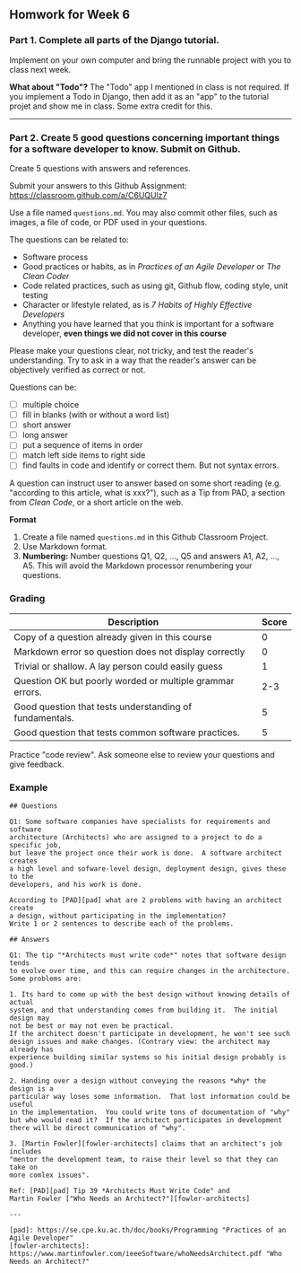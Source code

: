 ## Homwork for Week 6

### Part 1. Complete all parts of the Django tutorial. 

Implement on your own computer and bring the runnable project with you to class next week.

**What about "Todo"?** The "Todo" app I mentioned in class is not required.
If you implement a Todo in Django, then add it as an "app" to the tutorial projet and show me in class. Some extra credit for this.

---

### Part 2. Create 5 good questions concerning important things for a software developer to know.  Submit on Github.

Create 5 questions with answers and references.

Submit your answers to this Github Assignment: https://classroom.github.com/a/C6UQUlz7

Use a file named `questions.md`.  You may also commit other files, such as images, a file of code, or PDF used in your questions.

The questions can be related to:

* Software process 
* Good practices or habits, as in *Practices of an Agile Developer* or *The Clean Coder*
* Code related practices, such as using git, Github flow, coding style, unit testing
* Character or lifestyle related, as is *7 Habits of Highly Effective Developers*
* Anything you have learned that you think is important for a software developer, **even things we did not cover in this course**

Please make your questions clear, not tricky, and test the reader's understanding.  Try to ask in a way that the reader's answer can be objectively verified as correct or not.

Questions can be:

- [ ] multiple choice  
- [ ] fill in blanks (with or without a word list)
- [ ] short answer
- [ ] long answer
- [ ] put a sequence of items in order
- [ ] match left side items to right side
- [ ] find faults in code and identify or correct them.  But not syntax errors.

A question can instruct user to answer based on some short reading (e.g. "according to this article, what is xxx?"), such as a Tip from PAD, a section from *Clean Code*, or a short article on the web.  

**Format**     

1. Create a file named `questions.md` in this Github Classroom Project.
2. Use Markdown format.
3. **Numbering:** Number questions Q1, Q2, ..., Q5 and answers A1, A2, ..., A5.
This will avoid the Markdown processor renumbering your questions.

### Grading

| Description   | Score |
|---------------|-------|
| Copy of a question already given in this course |  0  |
| Markdown error so question does not display correctly | 0 |
| Trivial or shallow. A lay person could easily guess   | 1 |
| Question OK but poorly worded or multiple grammar errors. | 2-3 |
| Good question that tests understanding of fundamentals. | 5 |
| Good question that tests common software practices. | 5 |

Practice "code review". Ask someone else to review your questions and give feedback.

### Example

```
## Questions

Q1: Some software companies have specialists for requirements and software 
architecture (Architects) who are assigned to a project to do a specific job, 
but leave the project once their work is done.  A software architect creates 
a high level and sofware-level design, deployment design, gives these to the 
developers, and his work is done.    

According to [PAD][pad] what are 2 problems with having an architect create
a design, without participating in the implementation?  
Write 1 or 2 sentences to describe each of the problems.

## Answers

Q1: The tip "*Architects must write code*" notes that software design tends 
to evolve over time, and this can require changes in the architecture. 
Some problems are:

1. Its hard to come up with the best design without knowing details of actual 
system, and that understanding comes from building it.  The initial design may 
not be best or may not even be practical. 
If the architect doesn't participate in development, he won't see such design issues and make changes. (Contrary view: the architect may already has 
experience building similar systems so his initial design probably is good.)

2. Handing over a design without conveying the reasons *why* the design is a 
particular way loses some information.  That lost information could be useful 
in the implementation.  You could write tons of documentation of "why" but who would read it?  If the architect participates in development there will be direct communication of "why".

3. [Martin Fowler][fowler-architects] claims that an architect's job includes 
"mentor the development team, to raise their level so that they can take on 
more comlex issues".

Ref: [PAD][pad] Tip 39 *Architects Must Write Code" and 
Martin Fowler ["Who Needs an Architect?"][fowler-architects]

---

[pad]: https://se.cpe.ku.ac.th/doc/books/Programming "Practices of an Agile Developer"
[fowler-architects]: https://www.martinfowler.com/ieeeSoftware/whoNeedsArchitect.pdf "Who Needs an Architect?"
